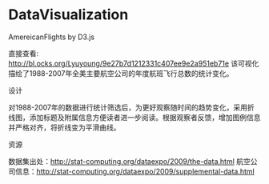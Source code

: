 ﻿# DataVisualization
AmereicanFlights by D3.js

直接查看: http://bl.ocks.org/Lyuyoung/9e27b7d1212331c407ee9e2a951eb71e
该可视化描绘了1988-2007年全美主要航空公司的年度航班飞行总数的统计变化。

设计 

对1988-2007年的数据进行统计筛选后，为更好观察随时间的趋势变化，采用折线图，添加标题及附属信息方便读者进一步阅读。根据观察者反馈，增加图例信息并严格对齐，将折线变为平滑曲线。

资源

数据集出处：http://stat-computing.org/dataexpo/2009/the-data.html
航空公司信息：http://stat-computing.org/dataexpo/2009/supplemental-data.html